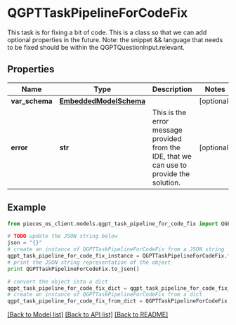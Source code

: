 # QGPTTaskPipelineForCodeFix

This task is for fixing a bit of code.  This is a class so that we can add optional properties in the future.  Note: the snippet && language that needs to be fixed should be within the QGPTQuestionInput.relevant.

## Properties
Name | Type | Description | Notes
------------ | ------------- | ------------- | -------------
**var_schema** | [**EmbeddedModelSchema**](EmbeddedModelSchema.md) |  | [optional] 
**error** | **str** | This is the error message provided from the IDE, that we can use to provide the solution. | [optional] 

## Example

```python
from pieces_os_client.models.qgpt_task_pipeline_for_code_fix import QGPTTaskPipelineForCodeFix

# TODO update the JSON string below
json = "{}"
# create an instance of QGPTTaskPipelineForCodeFix from a JSON string
qgpt_task_pipeline_for_code_fix_instance = QGPTTaskPipelineForCodeFix.from_json(json)
# print the JSON string representation of the object
print QGPTTaskPipelineForCodeFix.to_json()

# convert the object into a dict
qgpt_task_pipeline_for_code_fix_dict = qgpt_task_pipeline_for_code_fix_instance.to_dict()
# create an instance of QGPTTaskPipelineForCodeFix from a dict
qgpt_task_pipeline_for_code_fix_from_dict = QGPTTaskPipelineForCodeFix.from_dict(qgpt_task_pipeline_for_code_fix_dict)
```
[[Back to Model list]](../README.md#documentation-for-models) [[Back to API list]](../README.md#documentation-for-api-endpoints) [[Back to README]](../README.md)


